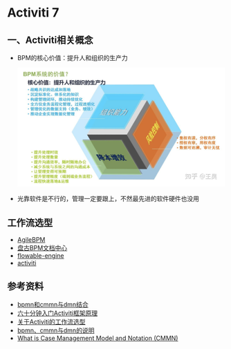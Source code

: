 # Activiti 7

## 一、Activiti相关概念

- BPM的核心价值：提升人和组织的生产力

    ![avatar](./img/workflow/bpm_solve.png)

- 光靠软件是不行的，管理一定要跟上，不然最先进的软件硬件也没用

## 工作流选型

- [AgileBPM](https://gitee.com/agile-bpm)
- [盘古BPM文档中心](http://help.pangubpm.com/)
- [flowable-engine](https://github.com/flowable/flowable-engine)
- [activiti](https://github.com/Activiti/Activiti)

## 参考资料

- [bpmn和cmmn与dmn结合](https://blog.csdn.net/qq_30739519/article/details/106622771?utm_medium=distribute.pc_relevant.none-task-blog-BlogCommendFromMachineLearnPai2-9.compare&depth_1-utm_source=distribute.pc_relevant.none-task-blog-BlogCommendFromMachineLearnPai2-9.compare)
- [六十分钟入门Activiti框架原理](https://www.jianshu.com/p/4af9d168805e)
- [关于Activiti的工作流选型](https://www.cnblogs.com/f2flow/p/7147712.html)
- [bpmn、cmmn与dmn的说明](http://www.pangubpm.com/doc93.html)
- [What is Case Management Model and Notation (CMMN)](https://www.visual-paradigm.com/guide/cmmn/what-is-cmmn/)
